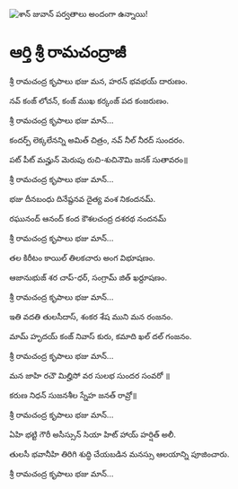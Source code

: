 ![శాన్ జువాన్ పర్వతాలు అందంగా ఉన్నాయి!](lib/assets/images/artis/img.png "శాన్ జువాన్ పర్వతాలు")

# ఆర్తి శ్రీ రామచంద్రాజీ

శ్రీ రామచంద్ర కృపాలు భజు మన, హరన్ భవభయ్ దారుణం.

నవ్ కంజ్ లోచన్, కంజ్ ముఖ కర్కంజ్ పద కంజరుణం.

శ్రీ రామచంద్ర కృపాలు భజు మాన్...

కందర్ప్ లెక్కలేనన్ని అమిత్ చిత్రం, నవ్ నీల్ నీరద్ సుందరం.

పట్ పీట్ మన్హున్ మెరుపు రుచి-శుచినౌమి జనక్ సుతావరం॥

శ్రీ రామచంద్ర కృపాలు భజు మాన్...

భజు దీనబంధు దినేష్దనవ దైత్య వంశ నికందనమ్.

రఘునంద్ ఆనంద్ కంద కౌశలచంద్ర దశరథ నందనమ్

శ్రీ రామచంద్ర కృపాలు భజు మాన్...

తల కిరీటం కాయిల్ తిలకచారు అంగ విభూషణం.

ఆజానుభుజ్ శర చాప్-ధర్, సంగ్రామ్ జిత్ ఖర్దూషణం.

శ్రీ రామచంద్ర కృపాలు భజు మాన్...

ఇతి వదతి తులసీదాస్, శంకర శేష ముని మన రంజనం.

మామ్ హృదయ్ కంజ్ నివాస్ కురు, కమాది ఖల్ దల్ గంజనం.

శ్రీ రామచంద్ర కృపాలు భజు మాన్...

మన జాహి రచౌ మిల్హిసో వర సులభ సుందర సంవరో ॥

కరుణ నిధన్ సుజనశీల స్నేహ జనత్ రావ్రో॥

శ్రీ రామచంద్ర కృపాలు భజు మాన్...

ఏహి భట్టి గౌరీ అసీస్సున్ సియా హిట్ హాయ్ హర్షిత్ అలీ.

తులసీ భవానీహి తిరిగి శుద్ధి చేయబడిన మనస్సు ఆలయాన్ని పూజించారు.

శ్రీ రామచంద్ర కృపాలు భజు మాన్...